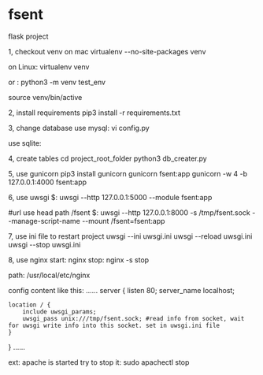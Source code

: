 # fsent
flask project

1, checkout venv
on mac
virtualenv --no-site-packages venv

on Linux:
virtualenv venv

or : python3 -m venv test_env

source venv/bin/active


2, install requirements
pip3 install -r requirements.txt


3, change database
use mysql:
vi config.py

use sqlite:

4, create tables
cd project_root_folder
python3 db_creater.py

5, use gunicorn
pip3 install gunicorn
gunicorn fsent:app
gunicorn -w 4 -b 127.0.0.1:4000 fsent:app

6, use uwsgi
$: uwsgi --http 127.0.0.1:5000 --module fsent:app

#url use head path /fsent
$: uwsgi --http 127.0.0.1:8000 -s /tmp/fsent.sock --manage-script-name --mount /fsent=fsent:app

7, use ini file to restart project
uwsgi --ini uwsgi.ini
uwsgi --reload uwsgi.ini
uwsgi --stop uwsgi.ini

8, use nginx
start: nginx
stop: nginx -s stop

path: /usr/local/etc/nginx

config content like this:
......
server {
    listen 80;
    server_name localhost;

    location / {
        include uwsgi_params;
        uwsgi_pass unix:///tmp/fsent.sock; #read info from socket, wait for uwsgi write info into this socket. set in uwsgi.ini file
    }
}
......


ext: apache is started
try to stop it: sudo apachectl stop

